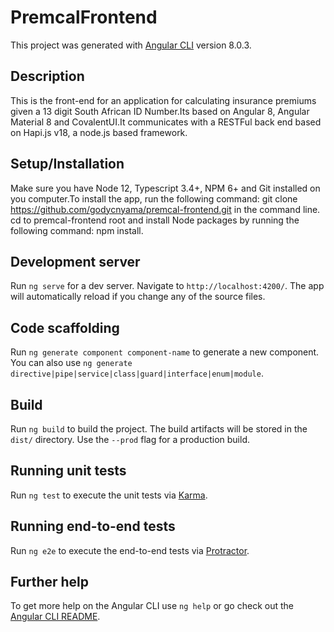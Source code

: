 # PremcalFrontend

This project was generated with [Angular CLI](https://github.com/angular/angular-cli) version 8.0.3.

## Description

This is the front-end for an application for calculating insurance premiums given a 13 digit South African ID Number.Its based on Angular 8, Angular Material 8 and CovalentUI.It communicates with a RESTFul back end based on Hapi.js v18, a node.js based framework.

## Setup/Installation

Make sure you have Node 12, Typescript 3.4+, NPM 6+ and Git installed on you computer.To install the app, run the following command: git clone https://github.com/godycnyama/premcal-frontend.git in the command line. cd to premcal-frontend root and install Node packages by running the following command: npm install.

## Development server

Run `ng serve` for a dev server. Navigate to `http://localhost:4200/`. The app will automatically reload if you change any of the source files.

## Code scaffolding

Run `ng generate component component-name` to generate a new component. You can also use `ng generate directive|pipe|service|class|guard|interface|enum|module`.

## Build

Run `ng build` to build the project. The build artifacts will be stored in the `dist/` directory. Use the `--prod` flag for a production build.

## Running unit tests

Run `ng test` to execute the unit tests via [Karma](https://karma-runner.github.io).

## Running end-to-end tests

Run `ng e2e` to execute the end-to-end tests via [Protractor](http://www.protractortest.org/).

## Further help

To get more help on the Angular CLI use `ng help` or go check out the [Angular CLI README](https://github.com/angular/angular-cli/blob/master/README.md).
